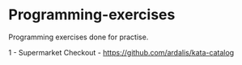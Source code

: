 # Programming-exercises
Programming exercises done for practise.

1 - Supermarket Checkout - https://github.com/ardalis/kata-catalog
